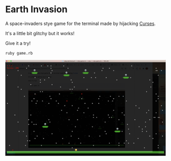# Earth Invasion

A space-invaders stye game for the terminal made by hijacking <a href="https://en.wikipedia.org/wiki/Curses_(programming_library)">Curses</a>.

It's a little bit glitchy but it works!

Give it a try!

```
ruby game.rb
```
<img src="https://github.com/HatAndBread/ruby_terminal_art/blob/master/Screenshot%202020-10-23%20at%207.56.53.png"></img>
